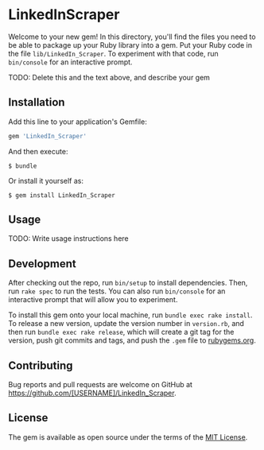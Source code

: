 # LinkedInScraper

Welcome to your new gem! In this directory, you'll find the files you need to be able to package up your Ruby library into a gem. Put your Ruby code in the file `lib/LinkedIn_Scraper`. To experiment with that code, run `bin/console` for an interactive prompt.

TODO: Delete this and the text above, and describe your gem

## Installation

Add this line to your application's Gemfile:

```ruby
gem 'LinkedIn_Scraper'
```

And then execute:

    $ bundle

Or install it yourself as:

    $ gem install LinkedIn_Scraper

## Usage

TODO: Write usage instructions here

## Development

After checking out the repo, run `bin/setup` to install dependencies. Then, run `rake spec` to run the tests. You can also run `bin/console` for an interactive prompt that will allow you to experiment.

To install this gem onto your local machine, run `bundle exec rake install`. To release a new version, update the version number in `version.rb`, and then run `bundle exec rake release`, which will create a git tag for the version, push git commits and tags, and push the `.gem` file to [rubygems.org](https://rubygems.org).

## Contributing

Bug reports and pull requests are welcome on GitHub at https://github.com/[USERNAME]/LinkedIn_Scraper.

## License

The gem is available as open source under the terms of the [MIT License](http://opensource.org/licenses/MIT).
